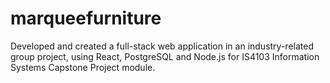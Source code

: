 # marqueefurniture
Developed and created a full-stack web application in an industry-related group project, using React, PostgreSQL and Node.js for IS4103 Information Systems Capstone Project module.
